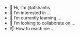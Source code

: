 - 👋 Hi, I’m @afshanhs
- 👀 I’m interested in ...
- 🌱 I’m currently learning ...
- 💞️ I’m looking to collaborate on ...
- 📫 How to reach me ...

<!---
afshanhs/afshanhs is a ✨ special ✨ repository because its `README.md` (this file) appears on your GitHub profile.
You can click the Preview link to take a look at your changes.
--->
